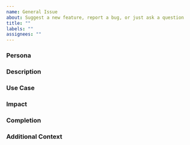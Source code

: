 ```yaml
---
name: General Issue
about: Suggest a new feature, report a bug, or just ask a question
title: ""
labels: ""
assignees: ""
---
```


<!-- Thank you for submitting an issue! Please answer the following questions. This template is intended to guide the issue author toward meeting our Definition of Ready. You don't have to use this exact format if you don't want to, but whatever you submit must meet the DoR or the issue may be closed, and you will be asked to resubmit. -->

### Persona

<!-- Who is submitting this request? Please describe how you use this repo. -->

### Description

<!-- What **outcome** is being requested? Note: An outcome is a description of the behavior desired rather than an imperative. For example, "I want to be able to create a new user" is an outcome, while "Create new users using this specific javascript library" is an imperative. -->

### Use Case

<!-- Why is this needed? Is this request related to a problem? Please describe. -->

### Impact

<!-- What will happen if this request is not fulfilled? -->

### Completion

<!-- What does being "done" look like?
Note: Some "givens" of done criteria that don't need to be included in the answer:
> * The change has been peer reviewed
> * Automated tests have been written and/or updated, and are passing
> * Documentation has been written and/or updated -->

### Additional Context

<!-- Any additional information / visual aids that might be helpful in understanding the request? -->
